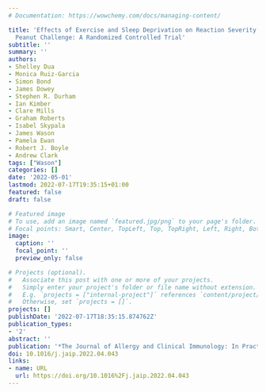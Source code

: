```yaml
---
# Documentation: https://wowchemy.com/docs/managing-content/

title: 'Effects of Exercise and Sleep Deprivation on Reaction Severity During Oral
  Peanut Challenge: A Randomized Controlled Trial'
subtitle: ''
summary: ''
authors:
- Shelley Dua
- Monica Ruiz-Garcia
- Simon Bond
- James Dowey
- Stephen R. Durham
- Ian Kimber
- Clare Mills
- Graham Roberts
- Isabel Skypala
- James Wason
- Pamela Ewan
- Robert J. Boyle
- Andrew Clark
tags: ["Wason"]
categories: []
date: '2022-05-01'
lastmod: 2022-07-17T19:35:15+01:00
featured: false
draft: false

# Featured image
# To use, add an image named `featured.jpg/png` to your page's folder.
# Focal points: Smart, Center, TopLeft, Top, TopRight, Left, Right, BottomLeft, Bottom, BottomRight.
image:
  caption: ''
  focal_point: ''
  preview_only: false

# Projects (optional).
#   Associate this post with one or more of your projects.
#   Simply enter your project's folder or file name without extension.
#   E.g. `projects = ["internal-project"]` references `content/project/deep-learning/index.md`.
#   Otherwise, set `projects = []`.
projects: []
publishDate: '2022-07-17T18:35:15.874762Z'
publication_types:
- '2'
abstract: ''
publication: '*The Journal of Allergy and Clinical Immunology: In Practice*'
doi: 10.1016/j.jaip.2022.04.043
links:
- name: URL
  url: https://doi.org/10.1016%2Fj.jaip.2022.04.043
---
```


